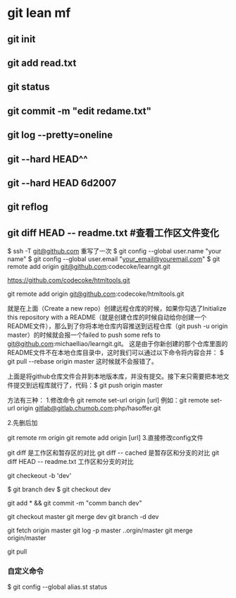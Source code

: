 # git lean mf

## git  init
## git add read.txt
## git status
## git commit -m "edit redame.txt"
## git log --pretty=oneline
## git --hard HEAD^^
## git --hard HEAD 6d2007
## git reflog
## git diff HEAD -- readme.txt #查看工作区文件变化

$ ssh -T git@github.com
重写了一次
$ git config --global user.name "your name"
$ git config --global user.email "your_email@youremail.com"
$ git remote add origin git@github.com:codecoke/learngit.git

https://github.com/codecoke/htmltools.git

git remote add origin git@github.com:codecoke/htmltools.git

就是在上面（Create a new repo）创建远程仓库的时候，如果你勾选了Initialize this repository with a README（就是创建仓库的时候自动给你创建一个README文件），那么到了你将本地仓库内容推送到远程仓库（git push -u origin master）的时候就会报一个failed to push some refs to  git@github.com:michaelliao/learngit.git。 这是由于你新创建的那个仓库里面的README文件不在本地仓库目录中，这时我们可以通过以下命令将内容合并：
$ git pull --rebase origin master  这时候就不会报错了。


上面是将github仓库文件合并到本地版本库，并没有提交。接下来只需要把本地文件提交到远程库就行了，代码：$ git push origin master


方法有三种：
1.修改命令
git remote set-url origin [url]
例如：git remote set-url origin gitlab@gitlab.chumob.com:php/hasoffer.git

2.先删后加

git remote rm origin
git remote add origin [url]
3.直接修改config文件

git diff 是工作区和暂存区的对比
git diff -- cached 是暂存区和分支的对比
git diff HEAD -- readme.txt  工作区和分支的对比

git checkeout -b 'dev'

$ git branch dev
$ git checkout dev

git add * && git commit -m "comm banch dev"

git checkout master
git merge dev
git branch -d dev

git fetch origin master
git log -p master ..orgin/master
git merge origin/master

git pull

### 自定义命令

$ git config --global alias.st status